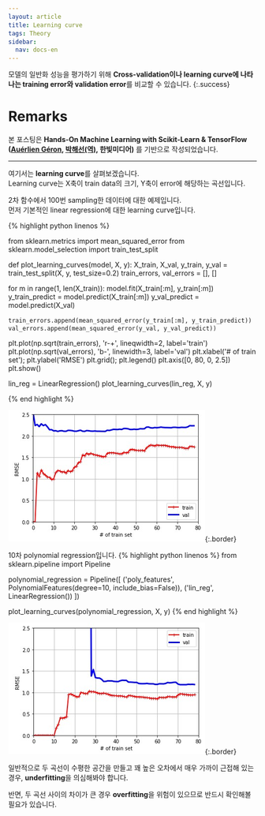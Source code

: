 ```yaml
---
layout: article
title: Learning curve
tags: Theory
sidebar:
  nav: docs-en
---
```


모델의 일반화 성능을 평가하기 위해 **Cross-validation이나 learning curve에 나타나는 training error와 validation error**를 비교할 수 있습니다.
{:.success}

<!-- more -->

# Remarks
본 포스팅은 **Hands-On Machine Learning with Scikit-Learn & TensorFlow ([Auérlien Géron](https://github.com/ageron/handson-ml), [박해선(역)](https://github.com/rickiepark/handson-ml), 한빛미디어)** 를 기반으로 작성되었습니다.

---

여기서는 **learning curve**를 살펴보겠습니다. <br>
Learning curve는 X축이 train data의 크기, Y축이 error에 해당하는 곡선입니다. <br>

2차 함수에서 100번 sampling한 데이터에 대한 예제입니다. <br>
먼저 기본적인 linear regression에 대한 learning curve입니다. <br>

{% highlight python linenos %}

from sklearn.metrics import mean_squared_error
from sklearn.model_selection import train_test_split

def plot_learning_curves(model, X, y):
  X_train, X_val, y_train, y_val = train_test_split(X, y, test_size=0.2)
  train_errors, val_errors = [], []

  for m in range(1, len(X_train)):
    model.fit(X_train[:m], y_train[:m])
    y_train_predict = model.predict(X_train[:m])
    y_val_predict = model.predict(X_val)

    train_errors.append(mean_squared_error(y_train[:m], y_train_predict))
    val_errors.append(mean_squared_error(y_val, y_val_predict))

  plt.plot(np.sqrt(train_errors), 'r-+', lineqwidth=2, label='train')
  plt.plot(np.sqrt(val_errors), 'b-', linewidth=3, label='val')
  plt.xlabel('# of train set');  plt.ylabel('RMSE')
  plt.grid();  plt.legend()
  plt.axis([0, 80, 0, 2.5])
  plt.show()

lin_reg = LinearRegression()
plot_learning_curves(lin_reg, X, y)

{% end highlight %}

![Image](https://raw.githubusercontent.com/djy-git/djy-git.github.io/master/_posts/assets/lc_1.jpg){:.border} <br>

10차 polynomial regression입니다.
{% highlight python linenos %}
from sklearn.pipeline import Pipeline

polynomial_regression = Pipeline([
    ('poly_features', PolynomialFeatures(degree=10, include_bias=False)),
    ('lin_reg', LinearRegression())
])

plot_learning_curves(polynomial_regression, X, y)
{% end highlight %}

![Image](https://raw.githubusercontent.com/djy-git/djy-git.github.io/master/_posts/assets/lc_2.jpg){:.border} <br>

일반적으로 두 곡선이 수평한 공간을 만들고 꽤 높은 오차에서 매우 가까이 근접해 있는 경우, **underfitting**을 의심해봐야 합니다. <br>

반면, 두 곡선 사이의 차이가 큰 경우 **overfitting**을 위험이 있으므로 반드시 확인해볼 필요가 있습니다.
